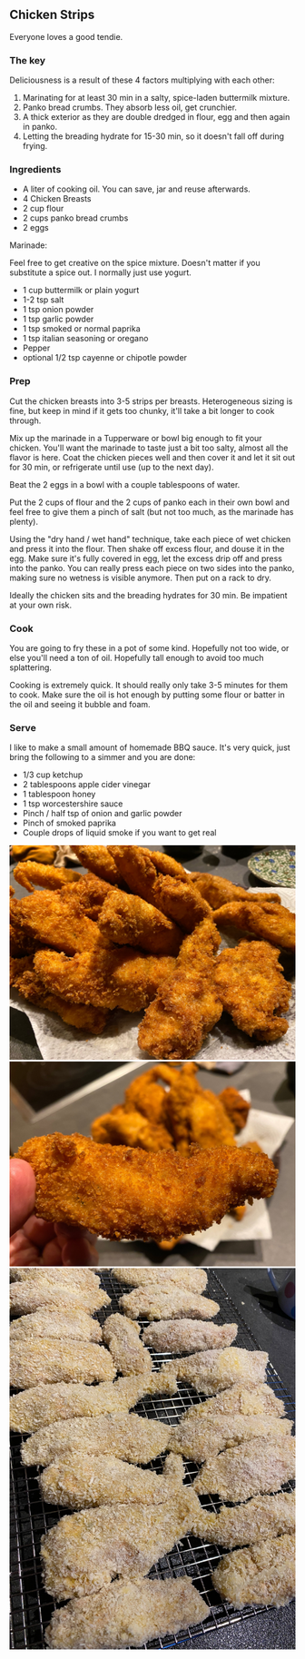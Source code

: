 ## Chicken Strips

Everyone loves a good tendie.

### The key

Deliciousness is a result of these 4 factors multiplying with each other:

1. Marinating for at least 30 min in a salty, spice-laden buttermilk mixture. 
2. Panko bread crumbs. They absorb less oil, get crunchier. 
3. A thick exterior as they are double dredged in flour, egg and then again in panko.
4. Letting the breading hydrate for 15-30 min, so it doesn't fall off during frying. 

### Ingredients 

* A liter of cooking oil. You can save, jar and reuse afterwards.
* 4 Chicken Breasts
* 2 cup flour
* 2 cups panko bread crumbs
* 2 eggs

Marinade:

Feel free to get creative on the spice mixture. Doesn't matter if you substitute a spice out. I normally just use yogurt. 

* 1 cup buttermilk or plain yogurt
* 1-2 tsp salt
* 1 tsp onion powder
* 1 tsp garlic powder
* 1 tsp smoked or normal paprika 
* 1 tsp italian seasoning or oregano 
* Pepper
* optional 1/2 tsp cayenne or chipotle powder

### Prep

Cut the chicken breasts into 3-5 strips per breasts. Heterogeneous sizing is fine, but keep in mind if it gets too chunky, it'll take a bit longer to cook through.

Mix up the marinade in a Tupperware or bowl big enough to fit your chicken. You'll want the marinade to taste just a bit too salty, almost all the flavor is here. Coat the chicken pieces well and then cover it and let it sit out for 30 min, or refrigerate until use (up to the next day). 

Beat the 2 eggs in a bowl with a couple tablespoons of water. 

Put the 2 cups of flour and the 2 cups of panko each in their own bowl and feel free to give them a pinch of salt (but not too much, as the marinade has plenty).

Using the "dry hand / wet hand" technique, take each piece of wet chicken and press it into the flour. Then shake off excess flour, and douse it in the egg. Make sure it's fully covered in egg, let the excess drip off and press into the panko. You can really press each piece on two sides into the panko, making sure no wetness is visible anymore. Then put on a rack to dry.

Ideally the chicken sits and the breading hydrates for 30 min. Be impatient at your own risk.

### Cook 

You are going to fry these in a pot of some kind. Hopefully not too wide, or else you'll need a ton of oil. Hopefully tall enough to avoid too much splattering.

Cooking is extremely quick. It should really only take 3-5 minutes for them to cook. Make sure the oil is hot enough by putting some flour or batter in the oil and seeing it bubble and foam.

### Serve 

I like to make a small amount of homemade BBQ sauce. It's very quick, just bring the following to a simmer and you are done:


* 1/3 cup ketchup
* 2 tablespoons apple cider vinegar
* 1 tablespoon honey
* 1 tsp worcestershire sauce
* Pinch / half tsp of onion and garlic powder
* Pinch of smoked paprika 
* Couple drops of liquid smoke if you want to get real

![](images/chicken-strips-1.jpg)
![](images/chicken-strips-2.jpg)
![](images/chicken-panko.jpg)